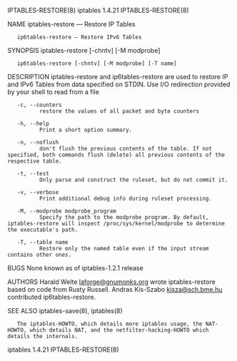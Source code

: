 IPTABLES-RESTORE(8)                                                                            iptables 1.4.21                                                                            IPTABLES-RESTORE(8)



NAME
       iptables-restore — Restore IP Tables

       ip6tables-restore — Restore IPv6 Tables

SYNOPSIS
       iptables-restore [-chntv] [-M modprobe]

       ip6tables-restore [-chntv] [-M modprobe] [-T name]

DESCRIPTION
       iptables-restore and ip6tables-restore are used to restore IP and IPv6 Tables from data specified on STDIN. Use I/O redirection provided by your shell to read from a file

       -c, --counters
              restore the values of all packet and byte counters

       -h, --help
              Print a short option summary.

       -n, --noflush
              don't flush the previous contents of the table. If not specified, both commands flush (delete) all previous contents of the respective table.

       -t, --test
              Only parse and construct the ruleset, but do not commit it.

       -v, --verbose
              Print additional debug info during ruleset processing.

       -M, --modprobe modprobe_program
              Specify the path to the modprobe program. By default, iptables-restore will inspect /proc/sys/kernel/modprobe to determine the executable's path.

       -T, --table name
              Restore only the named table even if the input stream contains other ones.

BUGS
       None known as of iptables-1.2.1 release

AUTHORS
       Harald Welte <laforge@gnumonks.org> wrote iptables-restore based on code from Rusty Russell.
       Andras Kis-Szabo <kisza@sch.bme.hu> contributed ip6tables-restore.

SEE ALSO
       iptables-save(8), iptables(8)

       The iptables-HOWTO, which details more iptables usage, the NAT-HOWTO, which details NAT, and the netfilter-hacking-HOWTO which details the internals.



iptables 1.4.21                                                                                                                                                                           IPTABLES-RESTORE(8)
